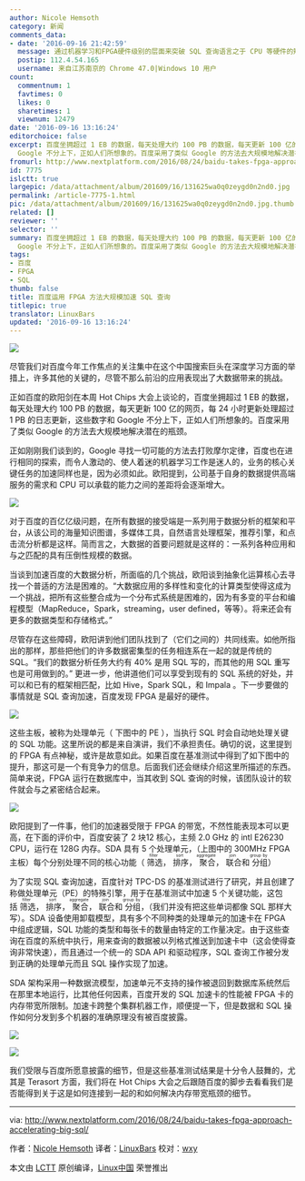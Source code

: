 ```yaml
---
author: Nicole Hemsoth
category: 新闻
comments_data:
- date: '2016-09-16 21:42:59'
  message: 通过机器学习和FPGA硬件级别的层面来突破 SQL 查询语言之于 CPU 等硬件的短板，这是老菜棒子久而久之要做的事情。大型公司就这德行，细节不披露，搞得神神叨叨的。实际上可能才起步，自己也没有多少干货。
  postip: 112.4.54.165
  username: 来自江苏南京的 Chrome 47.0|Windows 10 用户
count:
  commentnum: 1
  favtimes: 0
  likes: 0
  sharetimes: 1
  viewnum: 12479
date: '2016-09-16 13:16:24'
editorchoice: false
excerpt: 百度坐拥超过 1 EB 的数据，每天处理大约 100 PB 的数据，每天更新 100 亿的网页，每 24 小时更新处理超过 1 PB 的日志更新，这些数字和
  Google 不分上下，正如人们所想象的。百度采用了类似 Google 的方法去大规模地解决潜在的瓶颈。
fromurl: http://www.nextplatform.com/2016/08/24/baidu-takes-fpga-approach-accelerating-big-sql/
id: 7775
islctt: true
largepic: /data/attachment/album/201609/16/131625wa0q0zeygd0n2nd0.jpg
permalink: /article-7775-1.html
pic: /data/attachment/album/201609/16/131625wa0q0zeygd0n2nd0.jpg.thumb.jpg
related: []
reviewer: ''
selector: ''
summary: 百度坐拥超过 1 EB 的数据，每天处理大约 100 PB 的数据，每天更新 100 亿的网页，每 24 小时更新处理超过 1 PB 的日志更新，这些数字和
  Google 不分上下，正如人们所想象的。百度采用了类似 Google 的方法去大规模地解决潜在的瓶颈。
tags:
- 百度
- FPGA
- SQL
thumb: false
title: 百度运用 FPGA 方法大规模加速 SQL 查询
titlepic: true
translator: LinuxBars
updated: '2016-09-16 13:16:24'
---
```


![](/data/attachment/album/201609/16/131625wa0q0zeygd0n2nd0.jpg)


尽管我们对百度今年工作焦点的关注集中在这个中国搜索巨头在深度学习方面的举措上，许多其他的关键的，尽管不那么前沿的应用表现出了大数据带来的挑战。


正如百度的欧阳剑在本周 Hot Chips 大会上谈论的，百度坐拥超过 1 EB 的数据，每天处理大约 100 PB 的数据，每天更新 100 亿的网页，每 24 小时更新处理超过 1 PB 的日志更新，这些数字和 Google 不分上下，正如人们所想象的。百度采用了类似 Google 的方法去大规模地解决潜在的瓶颈。


正如刚刚我们谈到的，Google 寻找一切可能的方法去打败摩尔定律，百度也在进行相同的探索，而令人激动的、使人着迷的机器学习工作是迷人的，业务的核心关键任务的加速同样也是，因为必须如此。欧阳提到，公司基于自身的数据提供高端服务的需求和 CPU 可以承载的能力之间的差距将会逐渐增大。


![](/data/attachment/album/201609/16/131626tang0wqi5ad7sq5a.png)


对于百度的百亿亿级问题，在所有数据的接受端是一系列用于数据分析的框架和平台，从该公司的海量知识图谱，多媒体工具，自然语言处理框架，推荐引擎，和点击流分析都是这样。简而言之，大数据的首要问题就是这样的：一系列各种应用和与之匹配的具有压倒性规模的数据。


当谈到加速百度的大数据分析，所面临的几个挑战，欧阳谈到抽象化运算核心去寻找一个普适的方法是困难的。“大数据应用的多样性和变化的计算类型使得这成为一个挑战，把所有这些整合成为一个分布式系统是困难的，因为有多变的平台和编程模型（MapReduce，Spark，streaming，user defined，等等）。将来还会有更多的数据类型和存储格式。”


尽管存在这些障碍，欧阳讲到他们团队找到了（它们之间的）共同线索。如他所指出的那样，那些把他们的许多数据密集型的任务相连系在一起的就是传统的 SQL。“我们的数据分析任务大约有 40% 是用 SQL 写的，而其他的用 SQL 重写也是可用做到的。” 更进一步，他讲道他们可以享受到现有的 SQL 系统的好处，并可以和已有的框架相匹配，比如 Hive，Spark SQL，和 Impala 。下一步要做的事情就是 SQL 查询加速，百度发现 FPGA 是最好的硬件。


![](/data/attachment/album/201609/16/131627tav5qmwdfbqwwdvq.png)


这些主板，被称为处理单元（ 下图中的 PE ），当执行 SQL 时会自动地处理关键的 SQL 功能。这里所说的都是来自演讲，我们不承担责任。确切的说，这里提到的 FPGA 有点神秘，或许是故意如此。如果百度在基准测试中得到了如下图中的提升，那这可是一个有竞争力的信息。后面我们还会继续介绍这里所描述的东西。简单来说，FPGA 运行在数据库中，当其收到 SQL 查询的时候，该团队设计的软件就会与之紧密结合起来。


![](/data/attachment/album/201609/16/131628p75l737pd5iud355.png)


欧阳提到了一件事，他们的加速器受限于 FPGA 的带宽，不然性能表现本可以更高，在下面的评价中，百度安装了 2 块12 核心，主频 2.0 GHz 的 intl E26230 CPU，运行在 128G 内存。SDA 具有 5 个处理单元，（上图中的 300MHz FPGA 主板）每个分别处理不同的核心功能（<ruby> 筛选 <rp>  （ </rp> <rt>  filter </rt> <rp>  ） </rp></ruby>，<ruby> 排序 <rp>  （ </rp> <rt>  sort </rt> <rp>  ） </rp></ruby>，<ruby> 聚合 <rp>  （ </rp> <rt>  aggregate </rt> <rp>  ） </rp></ruby>，<ruby> 联合 <rp>  （ </rp> <rt>  join </rt> <rp>  ） </rp></ruby>和<ruby> 分组 <rp>  （ </rp> <rt>  group by </rt> <rp>  ） </rp></ruby>）


为了实现 SQL 查询加速，百度针对 TPC-DS 的基准测试进行了研究，并且创建了称做处理单元（PE）的特殊引擎，用于在基准测试中加速 5 个关键功能，这包括<ruby> 筛选 <rp>  （ </rp> <rt>  filter </rt> <rp>  ） </rp></ruby>，<ruby> 排序 <rp>  （ </rp> <rt>  sort </rt> <rp>  ） </rp></ruby>，<ruby> 聚合 <rp>  （ </rp> <rt>  aggregate </rt> <rp>  ） </rp></ruby>，<ruby> 联合 <rp>  （ </rp> <rt>  join </rt> <rp>  ） </rp></ruby>和<ruby> 分组 <rp>  （ </rp> <rt>  group by </rt> <rp>  ） </rp></ruby>，（我们并没有把这些单词都像 SQL 那样大写）。SDA 设备使用卸载模型，具有多个不同种类的处理单元的加速卡在 FPGA 中组成逻辑，SQL 功能的类型和每张卡的数量由特定的工作量决定。由于这些查询在百度的系统中执行，用来查询的数据被以列格式推送到加速卡中（这会使得查询非常快速），而且通过一个统一的 SDA API 和驱动程序，SQL 查询工作被分发到正确的处理单元而且 SQL 操作实现了加速。


SDA 架构采用一种数据流模型，加速单元不支持的操作被退回到数据库系统然后在那里本地运行，比其他任何因素，百度开发的 SQL 加速卡的性能被 FPGA 卡的内存带宽所限制。加速卡跨整个集群机器工作，顺便提一下，但是数据和 SQL 操作如何分发到多个机器的准确原理没有被百度披露。


![](/data/attachment/album/201609/16/131630yw0737s17tmz273c.png)


![](/data/attachment/album/201609/16/131632i0qwwpbvkvrbwty0.png)


我们受限与百度所愿意披露的细节，但是这些基准测试结果是十分令人鼓舞的，尤其是 Terasort 方面，我们将在 Hot Chips 大会之后跟随百度的脚步去看看我们是否能得到关于这是如何连接到一起的和如何解决内存带宽瓶颈的细节。




---


via: <http://www.nextplatform.com/2016/08/24/baidu-takes-fpga-approach-accelerating-big-sql/>


作者：[Nicole Hemsoth](http://www.nextplatform.com/author/nicole/) 译者：[LinuxBars](https://github.com/LinuxBars) 校对：[wxy](https://github.com/wxy)


本文由 [LCTT](https://github.com/LCTT/TranslateProject) 原创编译，[Linux中国](https://linux.cn/) 荣誉推出